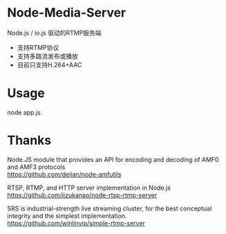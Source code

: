 # Node-Media-Server
Node.js / io.js 驱动的RTMP服务端
 - 支持RTMP协议
 - 支持多路流发布或播放
 - 目前只支持H.264+AAC
 
# Usage 
  node app.js

# Thanks
Node.JS module that provides an API for encoding and decoding of AMF0 and AMF3 protocols  
https://github.com/delian/node-amfutils

RTSP, RTMP, and HTTP server implementation in Node.js  
https://github.com/iizukanao/node-rtsp-rtmp-server

SRS is industrial-strength live streaming cluster, for the best conceptual integrity and the simplest implementation.  
https://github.com/winlinvip/simple-rtmp-server

